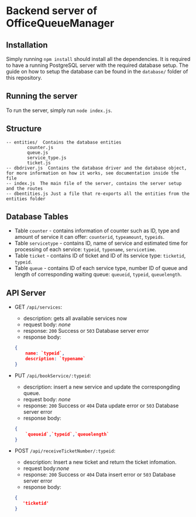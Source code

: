 # Backend server of OfficeQueueManager

## Installation
Simply running `npm install` should install all the dependencies.
It is required to have a running PostgreSQL server with the required database setup. The guide on how to setup the database can be found in the `database/` folder of this repository.

## Running the server
To run the server, simply run `node index.js`.

## Structure
```
-- entities/  Contains the database entities
        counter.js
        queue.js
        service_type.js
        ticket.js
-- dbdriver.js  Contains the database driver and the database object, for more information on how it works, see documentation inside the file
-- index.js  The main file of the server, contains the server setup and the routes
-- dbentities.js Just a file that re-exports all the entities from the entities folder
```

## Database Tables
- Table `counter` - contains information of counter such as ID, type and amount of service it can offer: `counterid`, `typeamount`, `typeids`.
- Table `servicetype` - contains ID, name of service and estimated time for processing of each service: `typeid`, `typename`, `servicetime`.
- Table `ticket` - contains ID of ticket and ID of its service type: `ticketid`, `typeid`.
- Table `queue` - contains ID of each service type, number ID of queue and length of corresponding waiting queue: `queueid`, `typeid`, `queuelength`.

## API Server

- GET `/api/services`:

    - description: gets all available services now
    - request body: *none*
    - response: `200` Success or `503` Database server error
    - response body: 

    ```json
    {
        name: `typeid`,
        description: `typename`
    }
  ```

- PUT `/api/bookService/:typeid`:
    - description: insert a new service and update the correspongding queue.
    - request body: *none*
    - response: `200` Success or `404` Data update error or `503` Database server error
    - response body: 
    ```json
    {
        `queueid`,`typeid`,`queuelength`
    }
    ```

- POST `/api/receiveTicketNumber/:typeid`:

    - description: Insert a new ticket and return the ticket infomation.
    - request body:*none*
    - response: `200` Success or `404` Data insert error or `503` Database server error
    - response body: 
    ```json
    {
       'ticketid'
    }
    ```